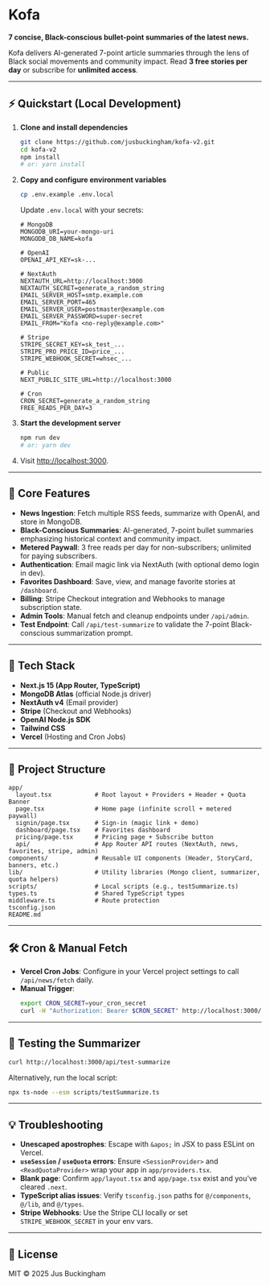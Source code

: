 # Kofa

**7 concise, Black-conscious bullet-point summaries of the latest news.**

Kofa delivers AI-generated 7-point article summaries through the lens of Black social movements and community impact. Read **3 free stories per day** or subscribe for **unlimited access**.

---

## ⚡ Quickstart (Local Development)

1. **Clone and install dependencies**
   ```bash
   git clone https://github.com/jusbuckingham/kofa-v2.git
   cd kofa-v2
   npm install
   # or: yarn install
   ```
2. **Copy and configure environment variables**
   ```bash
   cp .env.example .env.local
   ```
   Update `.env.local` with your secrets:
   ```env
   # MongoDB
   MONGODB_URI=your-mongo-uri
   MONGODB_DB_NAME=kofa

   # OpenAI
   OPENAI_API_KEY=sk-...

   # NextAuth
   NEXTAUTH_URL=http://localhost:3000
   NEXTAUTH_SECRET=generate_a_random_string
   EMAIL_SERVER_HOST=smtp.example.com
   EMAIL_SERVER_PORT=465
   EMAIL_SERVER_USER=postmaster@example.com
   EMAIL_SERVER_PASSWORD=super-secret
   EMAIL_FROM="Kofa <no-reply@example.com>"

   # Stripe
   STRIPE_SECRET_KEY=sk_test_...
   STRIPE_PRO_PRICE_ID=price_...
   STRIPE_WEBHOOK_SECRET=whsec_...

   # Public
   NEXT_PUBLIC_SITE_URL=http://localhost:3000

   # Cron
   CRON_SECRET=generate_a_random_string
   FREE_READS_PER_DAY=3
   ```
3. **Start the development server**
   ```bash
   npm run dev
   # or: yarn dev
   ```
4. Visit [http://localhost:3000](http://localhost:3000).

---

## 🚀 Core Features

- **News Ingestion**: Fetch multiple RSS feeds, summarize with OpenAI, and store in MongoDB.
- **Black-Conscious Summaries**: AI-generated, 7-point bullet summaries emphasizing historical context and community impact.
- **Metered Paywall**: 3 free reads per day for non-subscribers; unlimited for paying subscribers.
- **Authentication**: Email magic link via NextAuth (with optional demo login in dev).
- **Favorites Dashboard**: Save, view, and manage favorite stories at `/dashboard`.
- **Billing**: Stripe Checkout integration and Webhooks to manage subscription state.
- **Admin Tools**: Manual fetch and cleanup endpoints under `/api/admin`.
- **Test Endpoint**: Call `/api/test-summarize` to validate the 7-point Black-conscious summarization prompt.

---

## 🧱 Tech Stack

- **Next.js 15 (App Router, TypeScript)**
- **MongoDB Atlas** (official Node.js driver)
- **NextAuth v4** (Email provider)
- **Stripe** (Checkout and Webhooks)
- **OpenAI Node.js SDK**
- **Tailwind CSS**
- **Vercel** (Hosting and Cron Jobs)

---

## 📁 Project Structure

```
app/
  layout.tsx            # Root layout + Providers + Header + Quota Banner
  page.tsx              # Home page (infinite scroll + metered paywall)
  signin/page.tsx       # Sign-in (magic link + demo)
  dashboard/page.tsx    # Favorites dashboard
  pricing/page.tsx      # Pricing page + Subscribe button
  api/                  # App Router API routes (NextAuth, news, favorites, stripe, admin)
components/             # Reusable UI components (Header, StoryCard, banners, etc.)
lib/                    # Utility libraries (Mongo client, summarizer, quota helpers)
scripts/                # Local scripts (e.g., testSummarize.ts)
types.ts                # Shared TypeScript types
middleware.ts           # Route protection
tsconfig.json
README.md
```

---

## 🛠️ Cron & Manual Fetch

- **Vercel Cron Jobs**: Configure in your Vercel project settings to call `/api/news/fetch` daily.
- **Manual Trigger**:
  ```bash
  export CRON_SECRET=your_cron_secret
  curl -H "Authorization: Bearer $CRON_SECRET" http://localhost:3000/api/news/fetch
  ```

---

## 🧪 Testing the Summarizer

```bash
curl http://localhost:3000/api/test-summarize
```

Alternatively, run the local script:
```bash
npx ts-node --esm scripts/testSummarize.ts
```

---

## 💡 Troubleshooting

- **Unescaped apostrophes**: Escape with `&apos;` in JSX to pass ESLint on Vercel.
- **`useSession` / `useQuota` errors**: Ensure `<SessionProvider>` and `<ReadQuotaProvider>` wrap your app in `app/providers.tsx`.
- **Blank page**: Confirm `app/layout.tsx` and `app/page.tsx` exist and you’ve cleared `.next`.
- **TypeScript alias issues**: Verify `tsconfig.json` paths for `@/components`, `@/lib`, and `@/types`.
- **Stripe Webhooks**: Use the Stripe CLI locally or set `STRIPE_WEBHOOK_SECRET` in your env vars.

---

## 📄 License

MIT © 2025 Jus Buckingham